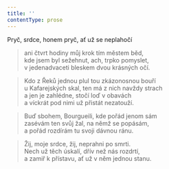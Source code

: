 ```yaml
---
title: ''
contentType: prose
---
```


Pryč, srdce, honem pryč, ať už se neplahočí

> ani čtvrt hodiny můj krok tím městem běd,  
> kde jsem byl sežehnut, ach, trpko pomyslet,  
> v jedenadvaceti bleskem dvou krásných očí.

> Kdo z Řeků jednou plul tou zkázonosnou bouří  
> u Kafarejských skal, ten má z nich navždy strach  
> a jen je zahlédne, stočí loď v obavách  
> a víckrát pod nimi už přistát nezatouží.

> Buď sbohem, Bourgueili, kde pořád jenom sám  
> zasévám ten svůj žal, na němž se popásám,  
> a pořád rozdírám tu svoji dávnou ránu.

> Žij, moje srdce, žij, neprahni po smrti.  
> Nech už těch úskalí, dřív než nás rozdrtí,  
> a zamiř k přístavu, ať už v něm jednou stanu.
